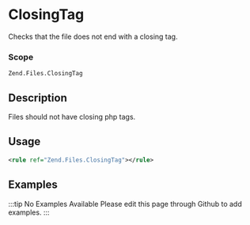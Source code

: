# ClosingTag

Checks that the file does not end with a closing tag.

### Scope

`Zend.Files.ClosingTag`

## Description

Files should not have closing php tags.

## Usage

```xml
<rule ref="Zend.Files.ClosingTag"></rule>
```

## Examples

:::tip No Examples Available
Please edit this page through Github to add examples.
:::
